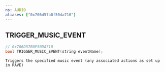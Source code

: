 ```yaml
---
ns: AUDIO
aliases: ["0x706d57b0f50da710"]
---
```

## TRIGGER_MUSIC_EVENT

```c
// 0x706D57B0F50DA710
bool TRIGGER_MUSIC_EVENT(string eventName);
```

```
Triggers the specified music event (any associated actions as set up in RAVE)
```
